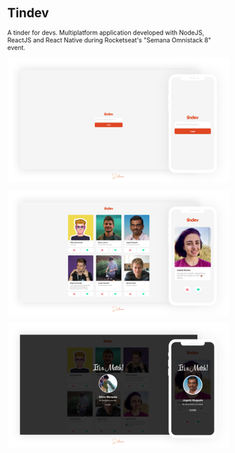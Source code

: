 # Tindev
A tinder for devs. Multiplatform application developed with NodeJS, ReactJS and React Native during Rocketseat's "Semana Omnistack 8" event.

![Login screen](login-screen.jpg)

![Main screen](main-screen.jpg)

![Match screen](match-screen.jpg)
